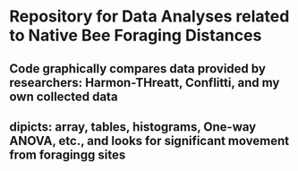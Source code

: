 # Repository for Data Analyses related to Native Bee Foraging Distances

## Code graphically compares data provided by researchers: Harmon-THreatt, Conflitti, and my own collected data
## dipicts: array, tables, histograms, One-way ANOVA, etc., and looks for significant movement from foragingg sites
